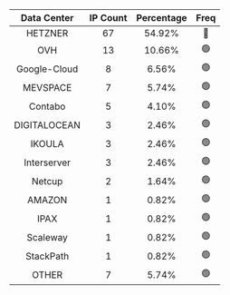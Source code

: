 | Data Center | IP Count | Percentage | Freq |
|:------------:|:--------:|:-----------:|:-----:|
| HETZNER | 67 | 54.92% | 🔴 |
| OVH | 13 | 10.66% | 🟢 |
| Google-Cloud | 8 | 6.56% | 🟢 |
| MEVSPACE | 7 | 5.74% | 🟢 |
| Contabo | 5 | 4.10% | 🟢 |
| DIGITALOCEAN | 3 | 2.46% | 🟢 |
| IKOULA | 3 | 2.46% | 🟢 |
| Interserver | 3 | 2.46% | 🟢 |
| Netcup | 2 | 1.64% | 🟢 |
| AMAZON | 1 | 0.82% | 🟢 |
| IPAX | 1 | 0.82% | 🟢 |
| Scaleway | 1 | 0.82% | 🟢 |
| StackPath | 1 | 0.82% | 🟢 |
| OTHER | 7 | 5.74% | 🟢 |